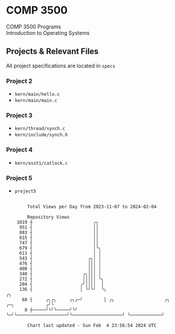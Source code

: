 # COMP 3500
COMP 3500 Programs  
Introduction to Operating Systems  
## Projects & Relevant Files
All project specifications are located in `specs`
### Project 2
- `kern/main/hello.c`
- `kern/main/main.c`
### Project 3
- `kern/thread/synch.c`
- `kern/include/synch.h`
### Project 4
- `kern/asst1/catlock.c`
### Project 5
- `project5`

```

        Total Views per Day from 2023-11-07 to 2024-02-04

        Repository Views
    1019 ┼                       ╭╮
     951 ┤                       ││
     883 ┤                       ││
     815 ┤                       ││
     747 ┤                       ││
     679 ┤                       │╰╮
     611 ┤                       │ │
     543 ┤                     ╭╮│ │
     476 ┤                     │││ │
     408 ┤                     │││ │
     340 ┤                   ╭╮│││ │
     272 ┤                   │││││ ╰╮
     204 ┤                  ╭╯││││  │
     136 ┤                  │ ╰╯╰╯  ╰╮                                                           ╭╮
      68 ┤     ╭╮╭╮     ╭╮╭─╯        │ ╭╮                   ╭╮                   ╭─╮            ╭╯╰
       0 ┼─────╯╰╯╰─────╯╰╯          ╰─╯╰───────────────────╯╰───────────────────╯ ╰────────────╯

        Chart last updated - Sun Feb  4 23:56:54 2024 UTC
        
```
